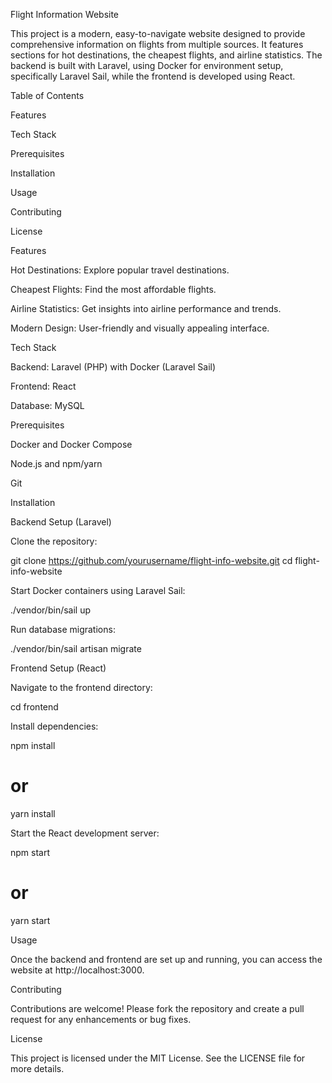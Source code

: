 Flight Information Website

This project is a modern, easy-to-navigate website designed to provide comprehensive information on flights from multiple sources. It features sections for hot destinations, the cheapest flights, and airline statistics. The backend is built with Laravel, using Docker for environment setup, specifically Laravel Sail, while the frontend is developed using React.

Table of Contents

Features

Tech Stack

Prerequisites

Installation

Usage

Contributing

License

Features

Hot Destinations: Explore popular travel destinations.

Cheapest Flights: Find the most affordable flights.

Airline Statistics: Get insights into airline performance and trends.

Modern Design: User-friendly and visually appealing interface.

Tech Stack

Backend: Laravel (PHP) with Docker (Laravel Sail)

Frontend: React

Database: MySQL

Prerequisites

Docker and Docker Compose

Node.js and npm/yarn

Git

Installation

Backend Setup (Laravel)

Clone the repository:

git clone https://github.com/yourusername/flight-info-website.git
cd flight-info-website

Start Docker containers using Laravel Sail:

./vendor/bin/sail up

Run database migrations:

./vendor/bin/sail artisan migrate

Frontend Setup (React)

Navigate to the frontend directory:

cd frontend

Install dependencies:

npm install
# or
yarn install

Start the React development server:

npm start
# or
yarn start

Usage

Once the backend and frontend are set up and running, you can access the website at http://localhost:3000.

Contributing

Contributions are welcome! Please fork the repository and create a pull request for any enhancements or bug fixes.

License

This project is licensed under the MIT License. See the LICENSE file for more details.

